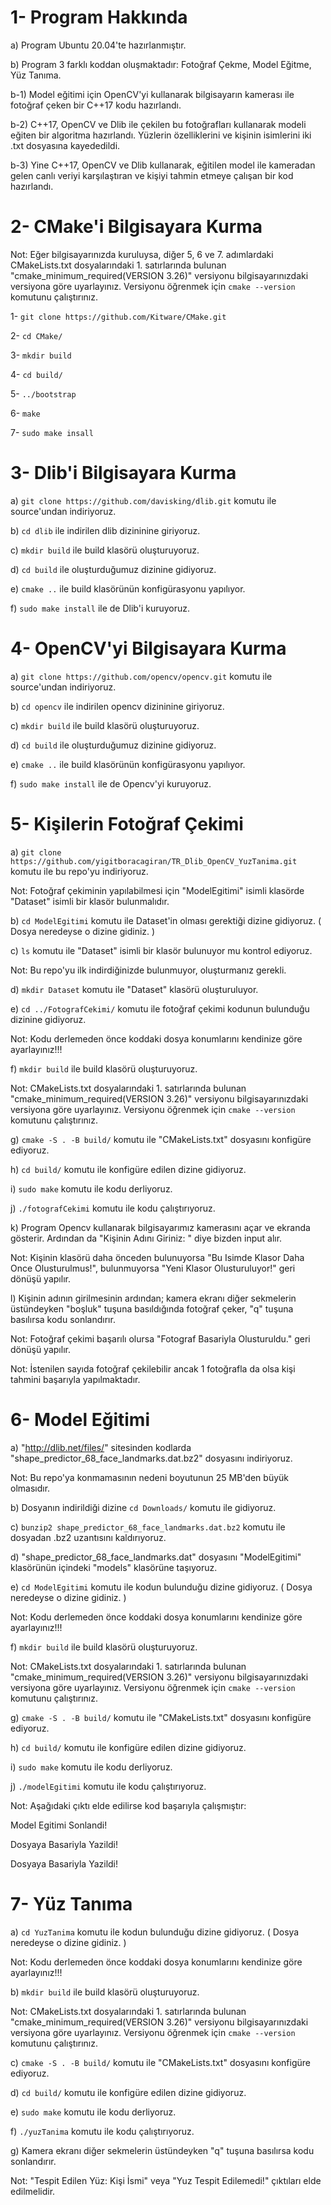 # 1- Program Hakkında 

a) Program Ubuntu 20.04'te hazırlanmıştır.

b) Program 3 farklı koddan oluşmaktadır: Fotoğraf Çekme, Model Eğitme, Yüz Tanıma.

b-1) Model eğitimi için OpenCV'yi kullanarak bilgisayarın kamerası ile fotoğraf çeken bir C++17 kodu hazırlandı.

b-2) C++17, OpenCV ve Dlib ile çekilen bu fotoğrafları kullanarak modeli eğiten bir algoritma hazırlandı. Yüzlerin özelliklerini ve kişinin isimlerini iki .txt dosyasına kayededildi.

b-3) Yine C++17, OpenCV ve Dlib kullanarak, eğitilen model ile kameradan gelen canlı veriyi karşılaştıran ve kişiyi tahmin etmeye çalışan bir kod hazırlandı.

# 2- CMake'i Bilgisayara Kurma

Not: Eğer bilgisayarınızda kuruluysa, diğer 5, 6 ve 7. adımlardaki CMakeLists.txt dosyalarındaki 1. satırlarında bulunan "cmake_minimum_required(VERSION 3.26)" versiyonu bilgisayarınızdaki versiyona göre uyarlayınız.
Versiyonu öğrenmek için `cmake --version` komutunu çalıştırınız.

1- `git clone https://github.com/Kitware/CMake.git`

2- `cd CMake/`

3- `mkdir build`

4- `cd build/`

5- `../bootstrap`

6- `make`

7- `sudo make insall`

# 3- Dlib'i Bilgisayara Kurma

a) `git clone https://github.com/davisking/dlib.git` komutu ile source'undan indiriyoruz.

b) `cd dlib` ile indirilen dlib dizininine giriyoruz.

c) `mkdir build` ile build klasörü oluşturuyoruz.

d) `cd build` ile oluşturduğumuz dizinine gidiyoruz.

e) `cmake ..` ile build klasörünün konfigürasyonu yapılıyor.

f) `sudo make install` ile de Dlib'i kuruyoruz.

# 4- OpenCV'yi Bilgisayara Kurma

a) `git clone https://github.com/opencv/opencv.git` komutu ile source'undan indiriyoruz.

b) `cd opencv` ile indirilen opencv dizininine giriyoruz.

c) `mkdir build` ile build klasörü oluşturuyoruz.

d) `cd build` ile oluşturduğumuz dizinine gidiyoruz.

e) `cmake ..` ile build klasörünün konfigürasyonu yapılıyor.

f) `sudo make install` ile de Opencv'yi kuruyoruz.

# 5- Kişilerin Fotoğraf Çekimi

a) `git clone https://github.com/yigitboracagiran/TR_Dlib_OpenCV_YuzTanima.git` komutu ile bu repo'yu indiriyoruz.

Not: Fotoğraf çekiminin yapılabilmesi için "ModelEgitimi" isimli klasörde "Dataset" isimli bir klasör bulunmalıdır. 

b) `cd ModelEgitimi` komutu ile Dataset'in olması gerektiği dizine gidiyoruz. ( Dosya neredeyse o dizine gidiniz. )

c) `ls` komutu ile "Dataset" isimli bir klasör bulunuyor mu kontrol ediyoruz.

Not: Bu repo'yu ilk indirdiğinizde bulunmuyor, oluşturmanız gerekli.

d) `mkdir Dataset` komutu ile "Dataset" klasörü oluşturuluyor.

e) `cd ../FotografCekimi/` komutu ile fotoğraf çekimi kodunun bulunduğu dizinine gidiyoruz.

Not: Kodu derlemeden önce koddaki dosya konumlarını kendinize göre ayarlayınız!!!

f) `mkdir build` ile build klasörü oluşturuyoruz.

Not: CMakeLists.txt dosyalarındaki 1. satırlarında bulunan "cmake_minimum_required(VERSION 3.26)" versiyonu bilgisayarınızdaki versiyona göre uyarlayınız. Versiyonu öğrenmek için `cmake --version` komutunu çalıştırınız.

g) `cmake -S . -B build/` komutu ile "CMakeLists.txt" dosyasını konfigüre ediyoruz.

h) `cd build/` komutu ile konfigüre edilen dizine gidiyoruz.

i) `sudo make` komutu ile kodu derliyoruz.

j) `./fotografCekimi` komutu ile kodu çalıştırıyoruz.

k) Program Opencv kullanarak bilgisayarımız kamerasını açar ve ekranda gösterir. Ardından da "Kişinin Adını Giriniz: " diye bizden input alır.

Not: Kişinin klasörü daha önceden bulunuyorsa "Bu Isimde Klasor Daha Once Olusturulmus!", bulunmuyorsa "Yeni Klasor Olusturuluyor!" geri dönüşü yapılır.

l) Kişinin adının girilmesinin ardından; kamera ekranı diğer sekmelerin üstündeyken "boşluk" tuşuna basıldığında fotoğraf çeker, "q" tuşuna basılırsa kodu sonlandırır.

Not: Fotoğraf çekimi başarılı olursa "Fotograf Basariyla Olusturuldu." geri dönüşü yapılır.

Not: İstenilen sayıda fotoğraf çekilebilir ancak 1 fotoğrafla da olsa kişi tahmini başarıyla yapılmaktadır.

# 6- Model Eğitimi

a) "http://dlib.net/files/" sitesinden kodlarda "shape_predictor_68_face_landmarks.dat.bz2" dosyasını indiriyoruz.

Not: Bu repo'ya konmamasının nedeni boyutunun 25 MB'den büyük olmasıdır.

b) Dosyanın indirildiği dizine `cd Downloads/` komutu ile gidiyoruz.

c) `bunzip2 shape_predictor_68_face_landmarks.dat.bz2` komutu ile dosyadan .bz2 uzantısını kaldırıyoruz.

d) "shape_predictor_68_face_landmarks.dat" dosyasını "ModelEgitimi" klasörünün içindeki "models" klasörüne taşıyoruz.

e) `cd ModelEgitimi` komutu ile kodun bulunduğu dizine gidiyoruz. ( Dosya neredeyse o dizine gidiniz. )

Not: Kodu derlemeden önce koddaki dosya konumlarını kendinize göre ayarlayınız!!!

f) `mkdir build` ile build klasörü oluşturuyoruz.

Not: CMakeLists.txt dosyalarındaki 1. satırlarında bulunan "cmake_minimum_required(VERSION 3.26)" versiyonu bilgisayarınızdaki versiyona göre uyarlayınız. Versiyonu öğrenmek için `cmake --version` komutunu çalıştırınız.

g) `cmake -S . -B build/` komutu ile "CMakeLists.txt" dosyasını konfigüre ediyoruz.

h) `cd build/` komutu ile konfigüre edilen dizine gidiyoruz.

i) `sudo make` komutu ile kodu derliyoruz.

j) `./modelEgitimi` komutu ile kodu çalıştırıyoruz.

Not: Aşağıdaki çıktı elde edilirse kod başarıyla çalışmıştır:

Model Egitimi Sonlandi!

Dosyaya Basariyla Yazildi!

Dosyaya Basariyla Yazildi!

# 7- Yüz Tanıma

a) `cd YuzTanima` komutu ile kodun bulunduğu dizine gidiyoruz. ( Dosya neredeyse o dizine gidiniz. )

Not: Kodu derlemeden önce koddaki dosya konumlarını kendinize göre ayarlayınız!!!

b) `mkdir build` ile build klasörü oluşturuyoruz.

Not: CMakeLists.txt dosyalarındaki 1. satırlarında bulunan "cmake_minimum_required(VERSION 3.26)" versiyonu bilgisayarınızdaki versiyona göre uyarlayınız. Versiyonu öğrenmek için `cmake --version` komutunu çalıştırınız.

c) `cmake -S . -B build/` komutu ile "CMakeLists.txt" dosyasını konfigüre ediyoruz.

d) `cd build/` komutu ile konfigüre edilen dizine gidiyoruz.

e) `sudo make` komutu ile kodu derliyoruz.

f) `./yuzTanima` komutu ile kodu çalıştırıyoruz.

g) Kamera ekranı diğer sekmelerin üstündeyken "q" tuşuna basılırsa kodu sonlandırır. 

Not: "Tespit Edilen Yüz: Kişi İsmi" veya "Yuz Tespit Edilemedi!" çıktıları elde edilmelidir.
